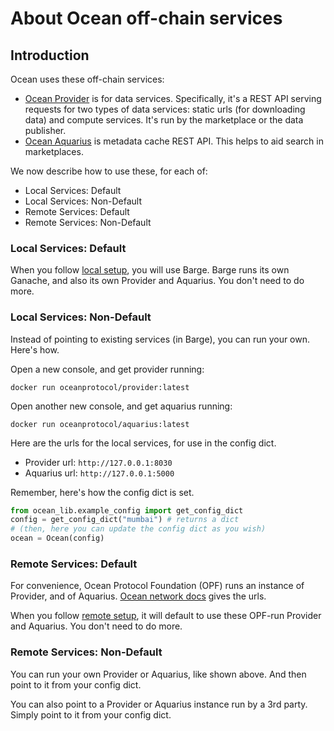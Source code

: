 <!--
Copyright 2023 Ocean Protocol Foundation
SPDX-License-Identifier: Apache-2.0
-->

# About Ocean off-chain services

## Introduction

Ocean uses these off-chain services:

-   [Ocean Provider](https://github.com/oceanprotocol/provider) is for data services. Specifically, it's a REST API serving requests for two types of data services: static urls (for downloading data) and compute services. It's run by the marketplace or the data publisher.
-   [Ocean Aquarius](https://github.com/oceanprotocol/aquarius) is metadata cache REST API. This helps to aid search in marketplaces.

We now describe how to use these, for each of:

- Local Services: Default
- Local Services: Non-Default
- Remote Services: Default
- Remote Services: Non-Default

### Local Services: Default

When you follow [local setup](READMEs/setup-local.md), you will use Barge. Barge runs its own Ganache, and also its own Provider and Aquarius. You don't need to do more.

### Local Services: Non-Default

Instead of pointing to existing services (in Barge), you can run your own. Here's how.

Open a new console, and get provider running:

```console
docker run oceanprotocol/provider:latest
```

Open another new console, and get aquarius running:

```console
docker run oceanprotocol/aquarius:latest
```

Here are the urls for the local services, for use in the config dict.

-   Provider url: `http://127.0.0.1:8030`
-   Aquarius url: `http://127.0.0.1:5000`

Remember, here's how the config dict is set.
```python
from ocean_lib.example_config import get_config_dict
config = get_config_dict("mumbai") # returns a dict
# (then, here you can update the config dict as you wish)
ocean = Ocean(config)
```

### Remote Services: Default

For convenience, Ocean Protocol Foundation (OPF) runs an instance of Provider, and of Aquarius. [Ocean network docs](https://docs.oceanprotocol.com/core-concepts/networks) gives the urls.

When you follow [remote setup](READMEs/setup-remote.md), it will default to use these OPF-run Provider and Aquarius. You don't need to do more.


### Remote Services: Non-Default

You can run your own Provider or Aquarius, like shown above. And then point to it from your config dict.

You can also point to a Provider or Aquarius instance run by a 3rd party. Simply point to it from your config dict.

